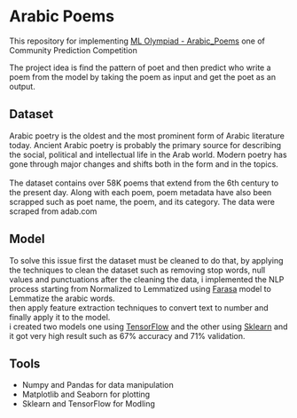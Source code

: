 # Arabic Poems
This repository for implementing [ML Olympiad - Arabic_Poems](https://www.kaggle.com/c/ml-olympiad-arabic-poems/submissions?group=successful&page=1&pageSize=100)  one of Community Prediction Competition

The project idea is find the pattern of poet and then predict who write a poem from the model by taking the poem as input and get the poet as an output.


## Dataset
Arabic poetry is the oldest and the most prominent form of Arabic literature today. Ancient Arabic poetry is probably the primary source for describing the social, political and intellectual life in the Arab world. Modern poetry has gone through major changes and shifts both in the form and in the topics.<br><br>
The dataset contains over 58K poems that extend from the 6th century to the present day. Along with each poem, poem metadata have also been scrapped such as poet name, the poem, and its category. The data were scraped from adab.com


## Model
To solve this issue first the dataset must be cleaned to do that, by applying the techniques to clean the dataset such as removing stop words, null values and punctuations after the cleaning the data, i implemented the NLP process starting from Normalized to Lemmatized using [Farasa](http://farasa.qcri.org) model to Lemmatize the arabic words.<br>
then apply feature extraction techniques to convert text to number and finally apply it to the model.<br>
i created two models one using [TensorFlow]() and the other using [Sklearn]() and it got very high result such as 67% accuracy and 71% validation.


## Tools

- Numpy and Pandas for data manipulation
- Matplotlib and Seaborn for plotting
- Sklearn and TensorFlow for Modling

